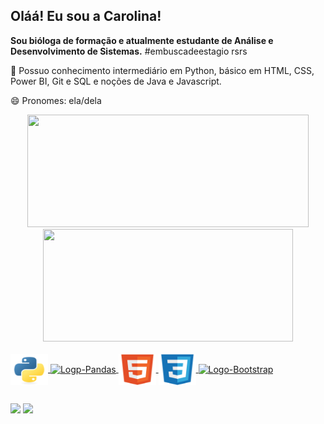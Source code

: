 ## Oláá! Eu sou a Carolina!

**Sou bióloga de formação e atualmente estudante de Análise e Desenvolvimento de Sistemas.** #embuscadeestagio rsrs

🌱 Possuo conhecimento intermediário em Python, básico em HTML, CSS, Power BI, Git e SQL e noções de Java e Javascript.
<!-- - 👯 I’m looking to collaborate on ... -->
😄 Pronomes: ela/dela
<!-- - ⚡ Quem sabe um dia eu una biologia e programação -->

<div align="center">
  <a href="https://github.com/carolinaseixas">
  <img height="180em" width="450em" src="https://github-readme-stats.vercel.app/api?username=carolinaseixas&show_icons=true&theme=radical&include_all_commits=true&count_private=true"/>
  <img height="180em" width="400em" src="https://github-readme-stats.vercel.app/api/top-langs/?username=carolinaseixas&layout=compact&langs_count=7&theme=radical"/>
</div>

<div style="display: inline_block"><br>
  <img align="center" alt="Logo-Python" height="50" width="60" src="https://raw.githubusercontent.com/devicons/devicon/master/icons/python/python-original.svg">
  <img align="center" alt="Logp-Pandas" height="50" width="60" src="https://cdn.jsdelivr.net/gh/devicons/devicon/icons/pandas/pandas-original-wordmark.svg">
  <img align="center" alt="Logo-HTML5" height="50" width="60" src="https://raw.githubusercontent.com/devicons/devicon/master/icons/html5/html5-original.svg">
  <img align="center" alt="Logo-CSS3" height="50" width="60" src="https://raw.githubusercontent.com/devicons/devicon/master/icons/css3/css3-original.svg">
  <img align="center" alt="Logo-Bootstrap" height="50" width="60" src="https://cdn.jsdelivr.net/gh/devicons/devicon/icons/bootstrap/bootstrap-plain-wordmark.svg">
<!--   <img align="center" alt="Carol-Perl" height="30" width="40" src="https://cdn.jsdelivr.net/gh/devicons/devicon/icons/perl/perl-original.svg"> -->
<!--   <img align="center" alt="Carol-Js" height="30" width="40" src="https://raw.githubusercontent.com/devicons/devicon/master/icons/javascript/javascript-plain.svg"> -->
<!--   <img align="right" alt="Rafa-pic" height="150" style="border-radius:50px;" src="https://media.discordapp.net/attachments/639956127056134178/890373478988013628/Publicacoes_Instagram_1_1.png?width=676&height=676"> -->
</div>
  
  ##
 
<div> 
<!--   <a href="https://www.youtube.com/channel/UC_-uuuZbY0AAt9CViNzvc-Q" target="_blank"><img src="https://img.shields.io/badge/YouTube-FF0000?style=for-the-badge&logo=youtube&logoColor=white" target="_blank"></a> -->
<!--   <a href="https://instagram.com/seixasca" target="_blank"><img src="https://img.shields.io/badge/-Instagram-%23E4405F?style=for-the-badge&logo=instagram&logoColor=white" target="_blank"></a> -->
<!--  	<a href="https://www.twitch.tv/rafaballerinii" target="_blank"><img src="https://img.shields.io/badge/Twitch-9146FF?style=for-the-badge&logo=twitch&logoColor=white" target="_blank"></a> -->
<!--  <a href="https://discord.gg/pDbY76q8Qf" target="_blank"><img src="https://img.shields.io/badge/Discord-7289DA?style=for-the-badge&logo=discord&logoColor=white" target="_blank"></a>  -->
  <a href = "mailto:carolxleite@gmail.com"><img src="https://img.shields.io/badge/Gmail-D14836?style=for-the-badge&logo=gmail&logoColor=white" target="_blank"></a>
  <a href="https://www.linkedin.com/in/carolina-seixas-7a422932/" target="_blank"><img src="https://img.shields.io/badge/-LinkedIn-%230077B5?style=for-the-badge&logo=linkedin&logoColor=white" target="_blank"></a> 
 
 
</div>
